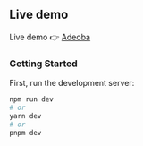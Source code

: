 

## Live demo

Live demo 👉️ [Adeoba](https://adeoba.netlify.app/)



### Getting Started

First, run the development server:

```bash
npm run dev
# or
yarn dev
# or
pnpm dev
```

